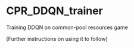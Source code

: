 # CPR_DDQN_trainer
Training DDQN on common-pool resources game

[Further instructions on using it to follow]
